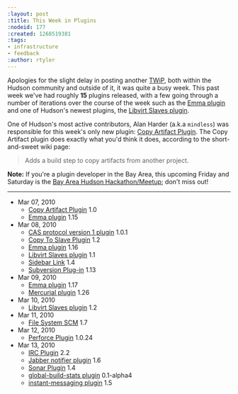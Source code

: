 ```yaml
---
:layout: post
:title: This Week in Plugins
:nodeid: 177
:created: 1268519381
:tags:
- infrastructure
- feedback
:author: rtyler
---
```

Apologies for the slight delay in posting another [TWiP](https://jenkins.io/node/tags/plugins), both within the Hudson community and outside of it, it was quite a busy week. This past week we've had roughly **15** plugins released, with a few going through a number of iterations over the course of the week such as the [Emma plugin](https://wiki.jenkins.io/display/JENKINS/Emma+Plugin) and one of Hudson's newest plugins, the [Libvirt Slaves plugin](https://wiki.jenkins.io/display/JENKINS/Libvirt+Slaves+Plugin).
<!--break-->
One of Hudson's most active contributors, Alan Harder (a.k.a `mindless`) was responsible for this week's only new plugin: [Copy Artifact Plugin](https://wiki.jenkins.io/display/JENKINS/Copy+Artifact+Plugin). The Copy Artifact plugin does exactly what you'd think it does, according to the short-and-sweet wiki page:

> Adds a build step to copy artifacts from another project.


**Note:** If you're a plugin developer in the Bay Area, this upcoming Friday and Saturday is the [Bay Area Hudson Hackathon/Meetup](https://jenkins.io/content/meet-and-hack-alongside-kohsuke-and-co); don't miss out!

----

* Mar 07, 2010
   * [Copy Artifact Plugin](https://wiki.jenkins.io/display/JENKINS/Copy+Artifact+Plugin) 1.0
   * [Emma plugin](https://wiki.jenkins.io/display/JENKINS/Emma+Plugin) 1.15
* Mar 08, 2010
   * [CAS protocol version 1 plugin](https://wiki.jenkins.io/display/JENKINS/CAS1+Plugin) 1.0.1
   * [Copy To Slave Plugin](https://wiki.jenkins.io/display/JENKINS/Copy+To+Slave+Plugin) 1.2
   * [Emma plugin](https://wiki.jenkins.io/display/JENKINS/Emma+Plugin) 1.16
   * [Libvirt Slaves plugin](https://wiki.jenkins.io/display/JENKINS/Libvirt+Slaves+Plugin) 1.1
   * [Sidebar Link](https://wiki.jenkins.io/display/JENKINS/Sidebar-Link+Plugin) 1.4
   * [Subversion Plug-in](https://wiki.jenkins.io/display/JENKINS/Subversion+Plugin) 1.13
* Mar 09, 2010
   * [Emma plugin](https://wiki.jenkins.io/display/JENKINS/Emma+Plugin) 1.17
   * [Mercurial plugin](https://wiki.jenkins.io/display/JENKINS/Mercurial+Plugin) 1.26
* Mar 10, 2010
   * [Libvirt Slaves plugin](https://wiki.jenkins.io/display/JENKINS/Libvirt+Slaves+Plugin) 1.2
* Mar 11, 2010
   * [File System SCM](https://wiki.jenkins.io/display/JENKINS/File+System+SCM) 1.7
* Mar 12, 2010
   * [Perforce Plugin](https://wiki.jenkins.io/display/JENKINS/Perforce+Plugin) 1.0.24
* Mar 13, 2010
   * [IRC Plugin](https://wiki.jenkins.io/display/JENKINS/IRC+Plugin) 2.2
   * [Jabber notifier plugin](https://wiki.jenkins.io/display/JENKINS/Jabber+Plugin) 1.6
   * [Sonar Plugin](https://wiki.jenkins.io/display/JENKINS/Sonar+Plugin) 1.4
   * [global-build-stats plugin](https://wiki.jenkins.io/display/JENKINS/Global+Build+Stats+Plugin) 0.1-alpha4
   * [instant-messaging plugin](https://wiki.jenkins.io/display/JENKINS/Instant+Messaging+Plugin) 1.5
